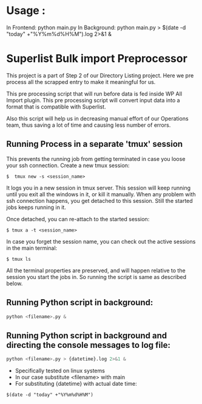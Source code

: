 # Usage :
In Frontend: python main.py
In Background: python main.py > $(date -d "today" +"%Y%m%d%H%M").log 2>&1 &


# Superlist Bulk import Preprocessor

This project is a part of Step 2 of our Directory Listing project. Here we pre process all the scrapped entry to make it meaningful for us. 

This pre processing script that will run before data is fed inside WP All Import plugin. This pre processing script will convert input data into a format that is compatible with Superlist.

Also this script will help us in decreasing manual effort of our Operations team, thus saving a lot of time and causing less number of errors.

## Running Process in a separate 'tmux' session

This prevents the running job from getting terminated in case you loose your ssh connection.
Create a new tmux session:

    $  tmux new -s <session_name>

It logs you in a new session in tmux server.
This session will keep running until you exit all the windows in it, or kill it manually.
When any problem with ssh connection happens, you get detached to this session.
Still the started jobs keeps running in it.

Once detached, you can re-attach to the started session:

    $ tmux a -t <session_name>

In case you forget the session name, you can check out the active sessions in the main terminal:

    $ tmux ls

All the terminal properties are preserved, and will happen relative to the session you start the jobs in.
So running the script is same as described below.

## Running Python script in background:

```python
python <filename>.py &

```
## Running Python script in background and directing the console messages to log file:

```python
python <filename>.py > {datetime}.log 2>&1 &
```

* Specifically tested on linux systems
* In our case substitute \<filename> with main
* For substituting {datetime} with actual date time:

 ```$(date -d "today" +"%Y%m%d%H%M")```

